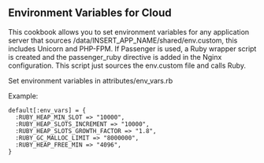 Environment Variables for Cloud
-------------------------------

This cookbook allows you to set environment variables for any application server that sources /data/INSERT_APP_NAME/shared/env.custom, this includes Unicorn and PHP-FPM.  If Passenger is used, a Ruby wrapper script is created and the passenger_ruby directive is added in the Nginx configuration.  This script just sources the env.custom file and calls Ruby.

Set environment variables in attributes/env_vars.rb

  Example:

  ```
  default[:env_vars] = {
    :RUBY_HEAP_MIN_SLOT => "10000",
    :RUBY_HEAP_SLOTS_INCREMENT => "10000",
    :RUBY_HEAP_SLOTS_GROWTH_FACTOR => "1.8",
    :RUBY_GC_MALLOC_LIMIT => "8000000",
    :RUBY_HEAP_FREE_MIN => "4096",
  }
  ```
